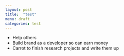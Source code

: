 ```yaml
---
layout: post
title:  "test"
menu: draft
categories: test
---
```


* Help others 
* Build brand as a developer so can earn money 
* Carrot to finish research projects and write them up
